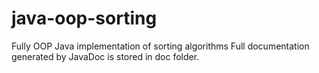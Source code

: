 # java-oop-sorting
Fully OOP Java implementation of sorting algorithms
Full documentation generated by JavaDoc is stored in doc folder.
